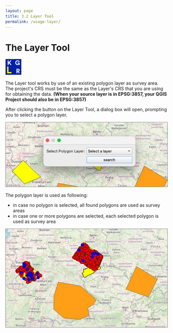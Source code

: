 ```yaml
---
layout: page
title: 3.2 Layer Tool
permalink: /usage-layer/
---
```


# The Layer Tool

<img src="/assets/images/layer-tool.png" alt="Github release" style="border: 1px solid  gray">

The Layer tool works by use of an existing polygon layer as survey area. The project's CRS must be the same as the Layer's CRS that you are using for obtaining the data. **(When your source layer is in EPSG:3857, your QGIS Project should also be in EPSG:3857)**

After clicking the button on the Layer Tool, a dialog box will open, prompting you to select a polygon layer.

<img src="/assets/images/choose-layer.jpeg" alt="Github release" style="border: 1px solid  gray">

The polygon layer is used as following:

- in case no polygon is selected, all found polygons are used as survey areas
- in case one or more polygons are selected, each selected polygon is used as survey area

<img src="/assets/images/selected_polygons.jpeg" alt="Github release" style="border: 1px solid  gray">


